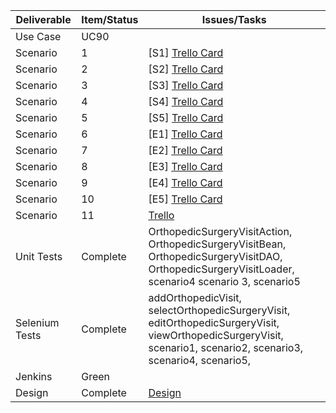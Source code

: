 
| Deliverable   | Item/Status   |  Issues/Tasks
| ------------- | ------------  |  ------------
| Use Case      | UC90          | &nbsp;
| Scenario      | 1             |  [S1] [Trello Card](https://trello.com/c/uBjXvbbA)
| Scenario      | 2             |  [S2] [Trello Card](https://trello.com/c/6oylZ23f)
| Scenario      | 3             |  [S3] [Trello Card](https://trello.com/c/hUE3OaQr)
| Scenario      | 4             |  [S4] [Trello Card](https://trello.com/c/utDBVxej)
| Scenario      | 5             |  [S5] [Trello Card](https://trello.com/c/hUE3OaQr)
| Scenario      | 6             |  [E1] [Trello Card](https://trello.com/c/uBjXvbbA)
| Scenario      | 7             |  [E2] [Trello Card](https://trello.com/c/uBjXvbbA)
| Scenario      | 8             |  [E3] [Trello Card](https://trello.com/c/uBjXvbbA)
| Scenario      | 9             |  [E4] [Trello Card](https://trello.com/c/utDBVxej)
| Scenario      | 10            |  [E5] [Trello Card](https://trello.com/c/hUE3OaQr)
| Scenario      | 11            |  [Trello](https://trello.com/b/mNG7L03E/uc90)
| Unit Tests    | Complete      | OrthopedicSurgeryVisitAction, OrthopedicSurgeryVisitBean, OrthopedicSurgeryVisitDAO, OrthopedicSurgeryVisitLoader, scenario4 scenario 3, scenario5
| Selenium Tests| Complete      | addOrthopedicVisit, selectOrthopedicSurgeryVisit, editOrthopedicSurgeryVisit, viewOrthopedicSurgeryVisit, scenario1, scenario2, scenario3, scenario4, scenario5, 
| Jenkins       |  Green        | &nbsp;
| Design        | Complete      | [Design](https://github.ncsu.edu/engr-csc326-spring2016/csc326-204-Project-03/blob/development/README.md)
